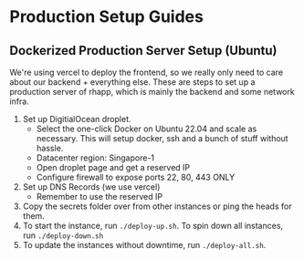 # Production Setup Guides

## Dockerized Production Server Setup (Ubuntu)

We're using vercel to deploy the frontend, so we really only need to care about our backend + everything else. These are steps to set up a production server of rhapp, which is mainly the backend and some network infra.

1. Set up DigitialOcean droplet.
	* Select the one-click Docker on Ubuntu 22.04 and scale as necessary. This will setup docker, ssh and a bunch of stuff without hassle.
	* Datacenter region: Singapore-1
	* Open droplet page and get a reserved IP
	* Configure firewall to expose ports 22, 80, 443 ONLY
1. Set up DNS Records (we use vercel)
	* Remember to use the reserved IP
1. Copy the secrets folder over from other instances or ping the heads for them.
1. To start the instance, run `./deploy-up.sh`. To spin down all instances, run `./deploy-down.sh`
1. To update the instances without downtime, run `./deploy-all.sh`.
